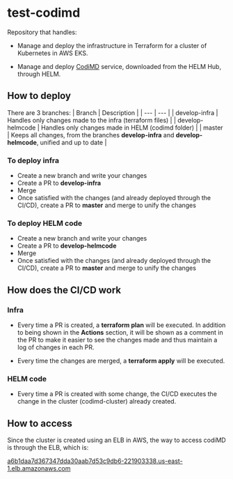 # test-codimd

Repository that handles:

- Manage and deploy the infrastructure in Terraform for a cluster of Kubernetes in AWS EKS.

- Manage and deploy [CodiMD](https://github.com/hackmdio/codimd) service, downloaded from the HELM Hub, through HELM.

## How to deploy

There are 3 branches:
| Branch | Description |
| --- | --- |
| develop-infra | Handles only changes made to the infra (terraform files) |
| develop-helmcode | Handles only changes made in HELM (codimd folder) |
| master | Keeps all changes, from the branches **develop-infra** and **develop-helmcode**, unified and up to date |

### To deploy infra
- Create a new branch and write your changes
- Create a PR to **develop-infra**
- Merge
- Once satisfied with the changes (and already deployed through the CI/CD), create a PR to **master** and merge to unify the changes

### To deploy HELM code
- Create a new branch and write your changes
- Create a PR to **develop-helmcode**
- Merge
- Once satisfied with the changes (and already deployed through the CI/CD), create a PR to **master** and merge to unify the changes

## How does the CI/CD work

### Infra

- Every time a PR is created, a **terraform plan** will be executed. In addition to being shown in the **Actions** section, it will be shown as a comment in the PR to make it easier to see the changes made and thus maintain a log of changes in each PR.

- Every time the changes are merged, a **terraform apply** will be executed.

### HELM code

- Every time a PR is created with some change, the CI/CD executes the change in the cluster (codimd-cluster) already created.

## How to access

Since the cluster is created using an ELB in AWS, the way to access codiMD is through the ELB, which is:
 
[a6b1daa7d367347dda30aab7d53c9db6-221903338.us-east-1.elb.amazonaws.com](http://a6b1daa7d367347dda30aab7d53c9db6-221903338.us-east-1.elb.amazonaws.com)
